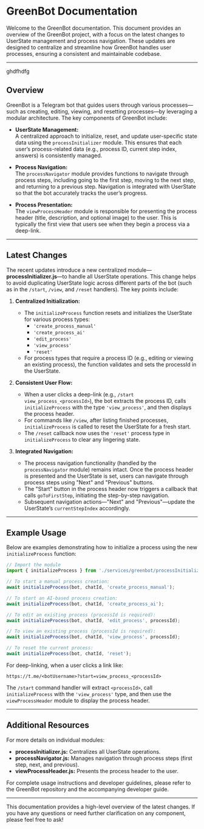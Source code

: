 # GreenBot Documentation

Welcome to the GreenBot documentation. This document provides an overview of the GreenBot project, with a focus on the latest changes to UserState management and process navigation. These updates are designed to centralize and streamline how GreenBot handles user processes, ensuring a consistent and maintainable codebase.

---

ghdfhdfg

## Overview

GreenBot is a Telegram bot that guides users through various processes—such as creating, editing, viewing, and resetting processes—by leveraging a modular architecture. The key components of GreenBot include:

- **UserState Management:**  
  A centralized approach to initialize, reset, and update user-specific state data using the `processInitializer` module. This ensures that each user’s process-related data (e.g., process ID, current step index, answers) is consistently managed.

- **Process Navigation:**  
  The `processNavigator` module provides functions to navigate through process steps, including going to the first step, moving to the next step, and returning to a previous step. Navigation is integrated with UserState so that the bot accurately tracks the user’s progress.

- **Process Presentation:**  
  The `viewProcessHeader` module is responsible for presenting the process header (title, description, and optional image) to the user. This is typically the first view that users see when they begin a process via a deep-link.

---

## Latest Changes

The recent updates introduce a new centralized module—**processInitializer.js**—to handle all UserState operations. This change helps to avoid duplicating UserState logic across different parts of the bot (such as in the `/start`, `/view`, and `/reset` handlers). The key points include:

1. **Centralized Initialization:**  
   - The `initializeProcess` function resets and initializes the UserState for various process types:
     - `'create_process_manual'`
     - `'create_process_ai'`
     - `'edit_process'`
     - `'view_process'`
     - `'reset'`
   - For process types that require a process ID (e.g., editing or viewing an existing process), the function validates and sets the processId in the UserState.

2. **Consistent User Flow:**  
   - When a user clicks a deep-link (e.g., `/start view_process_<processId>`), the bot extracts the process ID, calls `initializeProcess` with the type `'view_process'`, and then displays the process header.
   - For commands like `/view`, after listing finished processes, `initializeProcess` is called to reset the UserState for a fresh start.
   - The `/reset` callback now uses the `'reset'` process type in `initializeProcess` to clear any lingering state.

3. **Integrated Navigation:**  
   - The process navigation functionality (handled by the `processNavigator` module) remains intact. Once the process header is presented and the UserState is set, users can navigate through process steps using "Next" and "Previous" buttons.
   - The "Start" button in the process header now triggers a callback that calls `goToFirstStep`, initiating the step-by-step navigation.
   - Subsequent navigation actions—"Next" and "Previous"—update the UserState’s `currentStepIndex` accordingly.

---

## Example Usage

Below are examples demonstrating how to initialize a process using the new `initializeProcess` function:

```javascript
// Import the module
import { initializeProcess } from './services/greenbot/processInitializer.js';

// To start a manual process creation:
await initializeProcess(bot, chatId, 'create_process_manual');

// To start an AI-based process creation:
await initializeProcess(bot, chatId, 'create_process_ai');

// To edit an existing process (processId is required):
await initializeProcess(bot, chatId, 'edit_process', processId);

// To view an existing process (processId is required):
await initializeProcess(bot, chatId, 'view_process', processId);

// To reset the current process:
await initializeProcess(bot, chatId, 'reset');
```

For deep-linking, when a user clicks a link like:  
```
https://t.me/<botUsername>?start=view_process_<processId>
```
The `/start` command handler will extract `<processId>`, call `initializeProcess` with the `'view_process'` type, and then use the `viewProcessHeader` module to display the process header.

---

## Additional Resources

For more details on individual modules:
- **processInitializer.js:** Centralizes all UserState operations.
- **processNavigator.js:** Manages navigation through process steps (first step, next, and previous).
- **viewProcessHeader.js:** Presents the process header to the user.

For complete usage instructions and developer guidelines, please refer to the GreenBot repository and the accompanying developer guide.

---

This documentation provides a high-level overview of the latest changes. If you have any questions or need further clarification on any component, please feel free to ask!